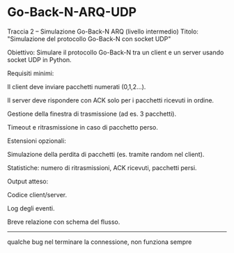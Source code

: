 # Go-Back-N-ARQ-UDP

Traccia 2 – Simulazione Go-Back-N ARQ (livello intermedio)
Titolo: "Simulazione del protocollo Go-Back-N con socket UDP"

Obiettivo:
Simulare il protocollo Go-Back-N tra un client e un server usando socket UDP in Python.

Requisiti minimi:

Il client deve inviare pacchetti numerati (0,1,2...).

Il server deve rispondere con ACK solo per i pacchetti ricevuti in ordine.

Gestione della finestra di trasmissione (ad es. 3 pacchetti).

Timeout e ritrasmissione in caso di pacchetto perso.

Estensioni opzionali:

Simulazione della perdita di pacchetti (es. tramite random nel client).

Statistiche: numero di ritrasmissioni, ACK ricevuti, pacchetti persi.

Output atteso:

Codice client/server.

Log degli eventi.

Breve relazione con schema del flusso.

***

qualche bug nel terminare la connessione, non funziona sempre